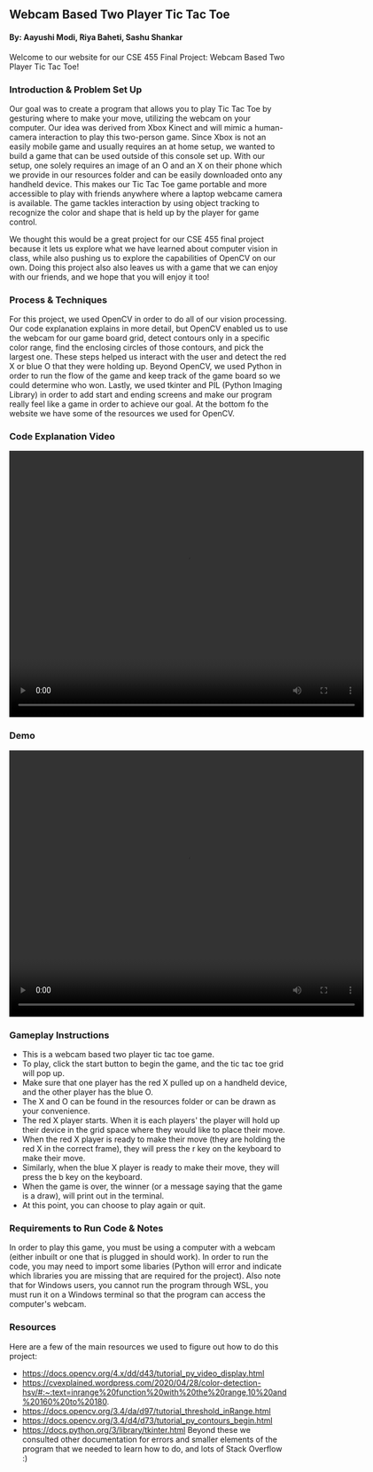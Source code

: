 ## Webcam Based Two Player Tic Tac Toe
#### By: Aayushi Modi, Riya Baheti, Sashu Shankar

Welcome to our website for our CSE 455 Final Project: Webcam Based Two Player Tic Tac Toe!

### Introduction & Problem Set Up
Our goal was to create a program that allows you to play Tic Tac Toe by gesturing where to make your move, utilizing the webcam on your computer. Our idea was derived from Xbox Kinect and will mimic a human-camera interaction to play this two-person game. Since Xbox is not an easily mobile game and usually requires an at home setup, we wanted to build a game that can be used outside of this console set up. With our setup, one solely requires an image of an O and an X on their phone which we provide in our resources folder and can be easily downloaded onto any handheld device. This makes our Tic Tac Toe game portable and more accessible to play with friends anywhere where a laptop webcame camera is available. The game tackles interaction by using object tracking to recognize the color and shape that is held up by the player for game control.

We thought this would be a great project for our CSE 455 final project because it lets us explore what we have learned about computer vision in class, while also pushing us to explore the capabilities of OpenCV on our own. Doing this project also also leaves us with a game that we can enjoy with our friends, and we hope that you will enjoy it too!

### Process & Techniques
For this project, we used OpenCV in order to do all of our vision processing. Our code explanation explains in more detail, but OpenCV enabled us to use the webcam for our game board grid, detect contours only in a specific color range, find the enclosing circles of those contours, and pick the largest one. These steps helped us interact with the user and detect the red X or blue O that they were holding up. Beyond OpenCV, we used Python in order to run the flow of the game and keep track of the game board so we could determine who won. Lastly, we used tkinter and PIL (Python Imaging Library) in order to add start and ending screens and make our program really feel like a game in order to achieve our goal. At the bottom fo the website we have some of the resources we used for OpenCV.

### Code Explanation Video
<html>
  <video width="640" height="480" controls>
  <source src="ENTER_VIDEO_NAME_HERE" type="video/mp4">
</video>
</html>


### Demo

<html>
  <video width="640" height="480" controls>
  <source src="TicTacToeDemo.mp4" type="video/mp4">
</video>
</html>

### Gameplay Instructions
- This is a webcam based two player tic tac toe game.
- To play, click the start button to begin the game, and the tic tac toe grid will pop up.
- Make sure that one player has the red X pulled up on a handheld device, and the other player has the blue O.
- The X and O can be found in the resources folder or can be drawn as your convenience.
- The red X player starts. When it is each players' the player will hold up their device in the grid space where they would like to place their move.
- When the red X player is ready to make their move (they are holding the red X in the correct frame), they will press the r key on the keyboard to make their move.
- Similarly, when the blue X player is ready to make their move, they will press the b key on the keyboard.
- When the game is over, the winner (or a message saying that the game is a draw), will print out in the terminal.
- At this point, you can choose to play again or quit.

### Requirements to Run Code & Notes
In order to play this game, you must be using a computer with a webcam (either inbuilt or one that is plugged in should work).
In order to run the code, you may need to import some libaries (Python will error and indicate which libraries you are missing that are required for the project). Also note that for Windows users, you cannot run the program through WSL, you must run it on a Windows terminal so that the program can access the computer's webcam.

### Resources
Here are a few of the main resources we used to figure out how to do this project:
- https://docs.opencv.org/4.x/dd/d43/tutorial_py_video_display.html
- https://cvexplained.wordpress.com/2020/04/28/color-detection-hsv/#:~:text=inrange%20function%20with%20the%20range,10%20and%20160%20to%20180.
- https://docs.opencv.org/3.4/da/d97/tutorial_threshold_inRange.html
- https://docs.opencv.org/3.4/d4/d73/tutorial_py_contours_begin.html
- https://docs.python.org/3/library/tkinter.html
Beyond these we consulted other documentation for errors and smaller elements of the program that we needed to learn how to do, and lots of Stack Overflow :)
